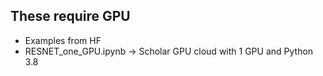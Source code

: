 ## These require GPU

* Examples from HF
* RESNET_one_GPU.ipynb -> Scholar GPU cloud with 1 GPU and Python 3.8 
